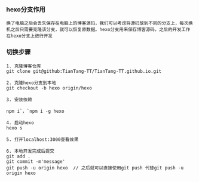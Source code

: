 ### hexo分支作用

	换了电脑之后会丢失保存在电脑上的博客源码，我们可以考虑将源码放到不同的分支上，每次换机之后只需要克隆该分支，就可以恢复原数据。hexo分支用来保存博客源码，之后的开发工作在hexo分支上进行开发

### 切换步骤
	1. 克隆博客仓库
	git clone git@github:TianTang-TT/TianTang-TT.github.io.git

	2. 克隆hexo分支到本地
	git checkout -b hexo origin/hexo

	3. 安装依赖

	npm i`，`npm i -g hexo

	4. 启动hexo
	hexo s

	5. 打开localhost:3000查看效果

	6. 本地开发完成后提交
	git add .
	git commit -m'message'
	git push -u origin hexo  // 之后就可以直接使用git push 代替git push -u origin hexo